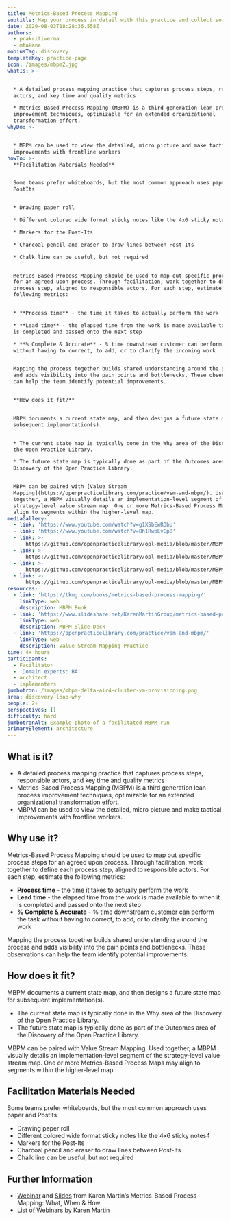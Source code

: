 ```yaml
---
title: Metrics-Based Process Mapping
subtitle: Map your process in detail with this practice and collect some key metrics
date: 2020-08-03T18:28:36.558Z
authors:
  - prakritiverma
  - mtakane
mobiusTag: discovery
templateKey: practice-page
icon: /images/mbpm2.jpg
whatIs: >-


  * A detailed process mapping practice that captures process steps, responsible
  actors, and key time and quality metrics

  * Metrics-Based Process Mapping (MBPM) is a third generation lean process
  improvement techniques, optimizable for an extended organizational
  transformation effort.
whyDo: >-


  * MBPM can be used to view the detailed, micro picture and make tactical
  improvements with frontline workers
howTo: >-
  **Facilitation Materials Needed**


  Some teams prefer whiteboards, but the most common approach uses paper and
  PostIts


  * Drawing paper roll

  * Different colored wide format sticky notes like the 4x6 sticky notes4

  * Markers for the Post-Its

  * Charcoal pencil and eraser to draw lines between Post-Its

  * Chalk line can be useful, but not required


  Metrics-Based Process Mapping should be used to map out specific process steps
  for an agreed upon process. Through facilitation, work together to define each
  process step, aligned to responsible actors. For each step, estimate the
  following metrics:


  * **Process time** - the time it takes to actually perform the work

  * **Lead time** - the elapsed time from the work is made available to when it
  is completed and passed onto the next step

  * **% Complete & Accurate** - % time downstream customer can perform the task
  without having to correct, to add, or to clarify the incoming work


  Mapping the process together builds shared understanding around the process
  and adds visibility into the pain points and bottlenecks. These observations
  can help the team identify potential improvements.


  **How does it fit?**


  MBPM documents a current state map, and then designs a future state map for
  subsequent implementation(s).


  * The current state map is typically done in the Why area of the Discovery of
  the Open Practice Library.

  * The future state map is typically done as part of the Outcomes area of the
  Discovery of the Open Practice Library.


  MBPM can be paired with [Value Stream
  Mapping](https://openpracticelibrary.com/practice/vsm-and-mbpm/). Used
  together, a MBPM visually details an implementation-level segment of the
  strategy-level value stream map. One or more Metrics-Based Process Maps may
  align to segments within the higher-level map.
mediaGallery:
  - link: 'https://www.youtube.com/watch?v=g1XSbEwR3bU'
  - link: 'https://www.youtube.com/watch?v=Bh1RwpLvGp8'
  - link: >-
      https://github.com/openpracticelibrary/opl-media/blob/master/MBPM2.jpg?raw=true
  - link: >-
      https://github.com/openpracticelibrary/opl-media/blob/master/MBPM.JPG?raw=true
  - link: >-
      https://github.com/openpracticelibrary/opl-media/blob/master/MBPM3.jpg?raw=true
  - link: >-
      https://github.com/openpracticelibrary/opl-media/blob/master/MBPM5.png?raw=true
resources:
  - link: 'https://tkmg.com/books/metrics-based-process-mapping/'
    linkType: web
    description: MBPM Book
  - link: 'https://www.slideshare.net/KarenMartinGroup/metrics-based-process-mapping'
    linkType: web
    description: MBPM Slide Deck
  - link: 'https://openpracticelibrary.com/practice/vsm-and-mbpm/'
    linkType: web
    description: Value Stream Mapping Practice
time: 4+ hours
participants:
  - Facilitator
  - 'Domain experts: BA'
  - architect
  - implementers
jumbotron: /images/mbpm-delta-air4-cluster-vm-provisioning.png
area: discovery-loop-why
people: 2+
perspectives: []
difficulty: hard
jumbotronAlt: Example photo of a facilitated MBPM run
primaryElement: architecture
---
```

## What is it?

* A detailed process mapping practice that captures process steps, responsible actors, and key time and quality metrics
* Metrics-Based Process Mapping (MBPM) is a third generation lean process improvement techniques, optimizable for an extended organizational transformation effort.
* MBPM can be used to view the detailed, micro picture and make tactical improvements with frontline workers.

## Why use it?

Metrics-Based Process Mapping should be used to map out specific process steps for an agreed upon process.  Through facilitation, work together to define each process step, aligned to responsible actors.  For each step, estimate the following metrics:

* **Process time** - the time it takes to actually perform the work
* **Lead time** - the elapsed time from the work is made available to when it is completed and passed onto the next step
* **% Complete & Accurate** - % time downstream customer can perform the task without having to correct, to add, or to clarify the incoming work

Mapping the process together builds shared understanding around the process and adds visibility into the pain points and bottlenecks.  These observations can help the team identify potential improvements.

## How does it fit?

MBPM documents a current state map, and then designs a future state map for subsequent implementation(s).

* The current state map is typically done in the Why area of the Discovery of the Open Practice Library.
* The future state map is typically done as part of the Outcomes area of the Discovery of the Open Practice Library.

MBPM can be paired with Value Stream Mapping. Used together, a MBPM visually details an implementation-level segment of the strategy-level value stream map.  One or more Metrics-Based Process Maps may align to  segments within the higher-level map.

## Facilitation Materials Needed

Some teams prefer whiteboards, but the most common approach uses paper and PostIts

* Drawing paper roll
* Different colored wide format sticky notes like the 4x6 sticky notes4
* Markers for the Post-Its
* Charcoal pencil and eraser to draw lines between Post-Its
* Chalk line can be useful, but not required

## Further Information

* [Webinar](https://vimeo.com/54601924) and [Slides](https://www.slideshare.net/KarenMartinGroup/metricsbased-process-mapping-what-when-how) from Karen Martin’s Metrics-Based Process Mapping: What, When & How
* [List of Webinars by Karen Martin](https://www.ksmartin.com/webinar/metrics-based-process-mapping/)
